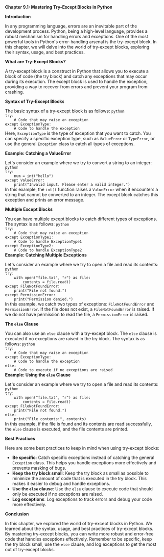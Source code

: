 <p><strong>Chapter 9.1: Mastering Try-Except Blocks in Python</strong></p>

<p><strong>Introduction</strong></p>

<p>In any programming language, errors are an inevitable part of the development process. Python, being a high-level language, provides a robust mechanism for handling errors and exceptions. One of the most powerful tools in Python's error-handling arsenal is the try-except block. In this chapter, we will delve into the world of try-except blocks, exploring their syntax, usage, and best practices.</p>

<p><strong>What are Try-Except Blocks?</strong></p>

<p>A try-except block is a construct in Python that allows you to execute a block of code (the try block) and catch any exceptions that may occur during its execution. The except block is used to handle the exception, providing a way to recover from errors and prevent your program from crashing.</p>

<p><strong>Syntax of Try-Except Blocks</strong></p>

<p>The basic syntax of a try-except block is as follows:
<code>python
try:
    # Code that may raise an exception
except ExceptionType:
    # Code to handle the exception
</code>
Here, <code>ExceptionType</code> is the type of exception that you want to catch. You can specify a specific exception type, such as <code>ValueError</code> or <code>TypeError</code>, or use the general <code>Exception</code> class to catch all types of exceptions.</p>

<p><strong>Example: Catching a ValueError</strong></p>

<p>Let's consider an example where we try to convert a string to an integer:
<code>python
try:
    num = int("hello")
except ValueError:
    print("Invalid input. Please enter a valid integer.")
</code>
In this example, the <code>int()</code> function raises a <code>ValueError</code> when it encounters a string that cannot be converted to an integer. The except block catches this exception and prints an error message.</p>

<p><strong>Multiple Except Blocks</strong></p>

<p>You can have multiple except blocks to catch different types of exceptions. The syntax is as follows:
<code>python
try:
    # Code that may raise an exception
except ExceptionType1:
    # Code to handle ExceptionType1
except ExceptionType2:
    # Code to handle ExceptionType2
</code>
<strong>Example: Catching Multiple Exceptions</strong></p>

<p>Let's consider an example where we try to open a file and read its contents:
<code>python
try:
    with open("file.txt", "r") as file:
        contents = file.read()
except FileNotFoundError:
    print("File not found.")
except PermissionError:
    print("Permission denied.")
</code>
In this example, we catch two types of exceptions: <code>FileNotFoundError</code> and <code>PermissionError</code>. If the file does not exist, a <code>FileNotFoundError</code> is raised. If we do not have permission to read the file, a <code>PermissionError</code> is raised.</p>

<p><strong>The <code>else</code> Clause</strong></p>

<p>You can also use an <code>else</code> clause with a try-except block. The <code>else</code> clause is executed if no exceptions are raised in the try block. The syntax is as follows:
<code>python
try:
    # Code that may raise an exception
except ExceptionType:
    # Code to handle the exception
else:
    # Code to execute if no exceptions are raised
</code>
<strong>Example: Using the <code>else</code> Clause</strong></p>

<p>Let's consider an example where we try to open a file and read its contents:
<code>python
try:
    with open("file.txt", "r") as file:
        contents = file.read()
except FileNotFoundError:
    print("File not found.")
else:
    print("File contents:", contents)
</code>
In this example, if the file is found and its contents are read successfully, the <code>else</code> clause is executed, and the file contents are printed.</p>

<p><strong>Best Practices</strong></p>

<p>Here are some best practices to keep in mind when using try-except blocks:</p>

<ul>
<li><strong>Be specific</strong>: Catch specific exceptions instead of catching the general <code>Exception</code> class. This helps you handle exceptions more effectively and prevents masking of bugs.</li>
<li><strong>Keep the try block small</strong>: Keep the try block as small as possible to minimize the amount of code that is executed in the try block. This makes it easier to debug and handle exceptions.</li>
<li><strong>Use the <code>else</code> clause</strong>: Use the <code>else</code> clause to execute code that should only be executed if no exceptions are raised.</li>
<li><strong>Log exceptions</strong>: Log exceptions to track errors and debug your code more effectively.</li>
</ul>

<p><strong>Conclusion</strong></p>

<p>In this chapter, we explored the world of try-except blocks in Python. We learned about the syntax, usage, and best practices of try-except blocks. By mastering try-except blocks, you can write more robust and error-free code that handles exceptions effectively. Remember to be specific, keep the try block small, use the <code>else</code> clause, and log exceptions to get the most out of try-except blocks.</p>
